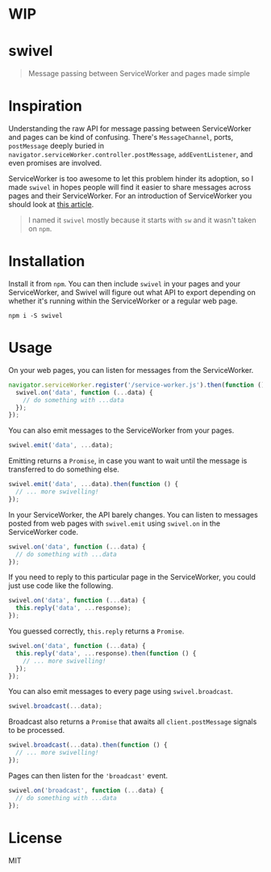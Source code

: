 # WIP

# swivel

> Message passing between ServiceWorker and pages made simple

# Inspiration

Understanding the raw API for message passing between ServiceWorker and pages can be kind of confusing. There's `MessageChannel`, ports, `postMessage` deeply buried in `navigator.serviceWorker.controller.postMessage`, `addEventListener`, and even promises are involved.

ServiceWorker is too awesome to let this problem hinder its adoption, so I made `swivel` in hopes people will find it easier to share messages across pages and their ServiceWorker. For an introduction of ServiceWorker you should look at [this article][1].

> I named it `swivel` mostly because it starts with `sw` and it wasn't taken on `npm`.

# Installation

Install it from `npm`. You can then include `swivel` in your pages and your ServiceWorker, and Swivel will figure out what API to export depending on whether it's running within the ServiceWorker or a regular web page.

```shell
npm i -S swivel
```

# Usage

On your web pages, you can listen for messages from the ServiceWorker.

```js
navigator.serviceWorker.register('/service-worker.js').then(function () {
  swivel.on('data', function (...data) {
    // do something with ...data
  });
});
```

You can also emit messages to the ServiceWorker from your pages.

```js
swivel.emit('data', ...data);
```

Emitting returns a `Promise`, in case you want to wait until the message is transferred to do something else.

```js
swivel.emit('data', ...data).then(function () {
  // ... more swivelling!
});
```

In your ServiceWorker, the API barely changes. You can listen to messages posted from web pages with `swivel.emit` using `swivel.on` in the ServiceWorker code.

```js
swivel.on('data', function (...data) {
  // do something with ...data
});
```

If you need to reply to this particular page in the ServiceWorker, you could just use code like the following.


```js
swivel.on('data', function (...data) {
  this.reply('data', ...response);
});
```

You guessed correctly, `this.reply` returns a `Promise`.

```js
swivel.on('data', function (...data) {
  this.reply('data', ...response).then(function () {
    // ... more swivelling!
  });
});
```

You can also emit messages to every page using `swivel.broadcast`.

```js
swivel.broadcast(...data);
```

Broadcast also returns a `Promise` that awaits all `client.postMessage` signals to be processed.

```js
swivel.broadcast(...data).then(function () {
  // ... more swivelling!
});
```

Pages can then listen for the `'broadcast'` event.

```js
swivel.on('broadcast', function (...data) {
  // do something with ...data
});
```

# License

MIT

[1]: https://ponyfoo.com/articles/serviceworker-revolution "ServiceWorker: Revolution of the Web Platform on Pony Foo"
